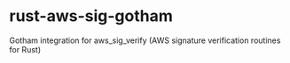 # rust-aws-sig-gotham
Gotham integration for aws_sig_verify (AWS signature verification routines for Rust)
